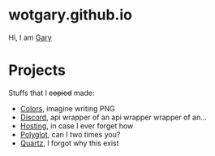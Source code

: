 # wotgary.github.io

Hi, I am [Gary](wotgary)

# Projects

Stuffs that I ~~copied~~ made:

- [Colors](colors), imagine writing PNG
- [Discord](discord), api wrapper of an api wrapper wrapper of an...
- [Hosting](hosting), in case I ever forget how
- [Polyglot](polyglot), can I two times you?
- [Quartz](quartz), I forgot why this exist
